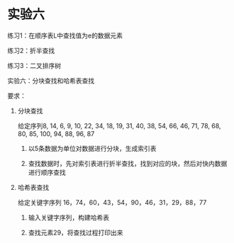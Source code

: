 # 实验六

练习1：在顺序表L中查找值为e的数据元素

练习2：折半查找

练习3：二叉排序树

实验六：分块查找和哈希表查找

要求：

1. 分块查找

    给定序列8, 14, 6, 9, 10, 22, 34, 18, 19, 31, 40, 38, 54, 66, 46, 71, 78, 68, 80, 85, 100, 94, 88, 96, 87

    1. 以5条数据为单位对数据进行分块，生成索引表

    2. 查找数据时，先对索引表进行折半查找，找到对应的块，然后对快内数据进行顺序查找

2. 哈希表查找

    给定关键字序列 16，74，60，43，54，90，46，31，29，88，77 

    1. 输入关键字序列，构建哈希表

    2. 查找元素29，将查找过程打印出来